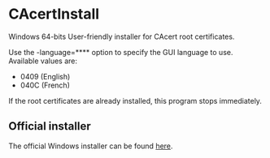 # CAcertInstall
Windows 64-bits User-friendly installer for CAcert root certificates.

Use the -language=**** option to specify the GUI language to use. Available values are:
* 0409 (English)
* 040C (French)

If the root certificates are already installed, this program stops immediately.

## Official installer

The official Windows installer can be found [here](https://www.cacert.org/index.php?id=3).


